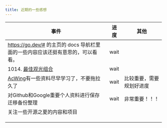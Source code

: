 ```yaml
---
title: 近期的一些感想
---
```


| 事件 | 进度 | 其他 |
|---|---|---|
| https://go.dev/# 的主页的 docs 导航栏里面的一些内容应该还挺有意思的，可以看看。 | wait |  |
| 1014. [最佳观光组合](https://leetcode.cn/problems/best-sightseeing-pair/description/) | wait |  |
| [AcWing](https://www.acwing.com/)有一些资料尽早学习了，不要拖拉久了 | wait | 比较重要，需要规划好进度 |
|对Github和Google重要个人资料进行保存迁移备份整理 | wait | 非常重要！！！ |
|关注一些开源之夏的内容和项目 |  |  |
|||  |
|||  |
|||  |